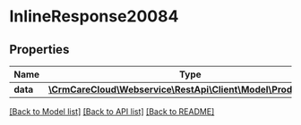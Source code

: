 # InlineResponse20084

## Properties
Name | Type | Description | Notes
------------ | ------------- | ------------- | -------------
**data** | [**\CrmCareCloud\Webservice\RestApi\Client\Model\ProductBrand**](ProductBrand.md) |  | [optional] 

[[Back to Model list]](../../README.md#documentation-for-models) [[Back to API list]](../../README.md#documentation-for-api-endpoints) [[Back to README]](../../README.md)

